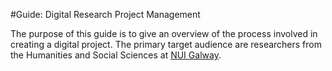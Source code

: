 #Guide: Digital Research Project Management

The purpose of this guide is to give an overview of the process involved in creating a digital project.  The primary target audience are researchers from the Humanities and Social Sciences at [NUI Galway](http://nuigalway.ie).